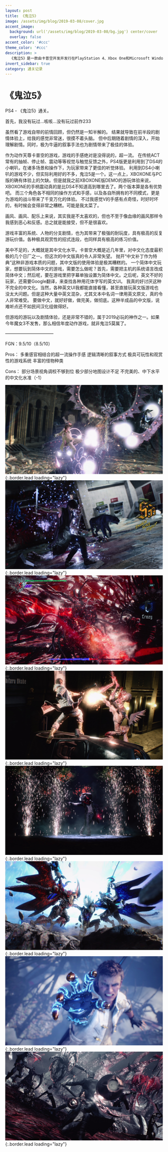```yaml
---
layout: post
title: 《鬼泣5》
image: /assets/img/blog/2019-03-08/cover.jpg
accent_image: 
  background: url('/assets/img/blog/2019-03-08/bg.jpg') center/cover
  overlay: false
accent_color: '#ccc'
theme_color: '#ccc'
description: >
  《鬼泣5》是一款由卡普空开发并发行在PlayStation 4、Xbox One和Microsoft Windows的动作冒险游戏。本作是《鬼泣系列》时隔10年公布的正统第五代，也是继2013年的《DmC：鬼泣》后的最新作，还是系列继《鬼泣2》之后再次支持中文内容，包括繁简中文。
invert_sidebar: true
category: 通关记录
---
```


# 《鬼泣5》

PS4 - 《鬼泣5》通关。

首先，我没有玩过…咳咳…没有玩过前作233

虽然看了游戏自带的前情回顾，但仍然是一知半解的。
结果就导致在前半段的剧情体验上，给我的感觉非常迷，很摸不着头脑。
但中后期随着剧情的深入，开始理解剧情。同时，极为牛逼的叙事手法也为剧情带来了极佳的体验。

作为动作天尊卡普空的游戏，游戏的手感绝对是没得说的，超一流。
在传统ACT常有的抽帧、停止帧、震动等等视觉与触觉反馈之外，PS4版更是利用到了DS4的小喇叭，在诸多场景和操作下，为玩家带来了更佳的听觉体验。
利用到DS4小喇叭的游戏不少，但实际利用好的不多，鬼泣5是一个。这一点上，XBOXONE与PC版的确有体验上的欠缺。但是就我之前XBOXONE版DEMO的游玩体验来说，XBOXONE的手柄震动真的是比DS4不知道高到哪里去了。两个版本算是各有优势吧。
而三个角色各不相同的操作方式和手感，以及各自所拥有的不同模式，更是为游戏的战斗带来了千变万化的体验。
不过我感觉V的手感有点奇怪，时好时坏的，有时候会变得非常之糟糕。可能是我太菜了。

画风、画风、配乐上来说，其实我是不太喜欢的，但也不至于像血缘的画风那样令我感到恶心和反感。总之就是能接受，但不是很喜欢。

游戏丰富的系统、人物的分支剧情，也为其带来了极强的耐玩度，具有极高的反复游玩价值。各种极具观赏性的招式连段，也同样具有极高的练习价值。

美中不足的，大概就是其中文化水平。卡普空大概是近几年里，对中文化态度最积极的几个日厂之一。但这次的中文版真的令人非常失望。
抛开“中文补丁作为特典”这种非游戏本质的问题，其中文版的使用体验是极其糟糕的。
一个简体中文玩家，想要玩到简体中文的游戏，需要怎么做呢？首先，需要把主机的系统语言改成简体中文；然后呢，要在游戏里把字幕单独设置为简体中文。之后呢，英文不好的玩家，还需要Google翻译，来查找各种用花体字写的英文UI。
我真的好讨厌这种不完全的中文化。当然，各种英文UI我都能直接看懂，甚至直接玩英文版游戏也没太大问题。但是这种大量中英文混杂，尤其文本中名词一律用英文原文，真的令人非常难受。
要做中文，就好好做，做完美，做彻底。这种半成品的中文版，说难听点还不如民间汉化组做得好。

但游戏的游玩以及剧情体验，还是非常不错的，属于2019必玩的神作之一。如果今年魔女3不发售，那么相信年度动作游戏，就非鬼泣5莫属了。

———————————

FGN：9.5/10（8.5/10）

Pros：
多重感官相结合的超一流操作手感
逻辑清晰的叙事方式
极具可玩性和观赏性的游戏系统
丰富的怪物种类

Cons：
部分场景视角调校不够到位
极少部分地图设计不足
不完美的、中下水平的中文化水准（-1）

![](/assets/img/blog/2019-03-08/1.jpg){:.border.lead loading="lazy"}
![](/assets/img/blog/2019-03-08/2.jpg){:.border.lead loading="lazy"}
![](/assets/img/blog/2019-03-08/3.jpg){:.border.lead loading="lazy"}
![](/assets/img/blog/2019-03-08/4.jpg){:.border.lead loading="lazy"}
![](/assets/img/blog/2019-03-08/5.jpg){:.border.lead loading="lazy"}
![](/assets/img/blog/2019-03-08/6.jpg){:.border.lead loading="lazy"}
![](/assets/img/blog/2019-03-08/7.jpg){:.border.lead loading="lazy"}
![](/assets/img/blog/2019-03-08/8.jpg){:.border.lead loading="lazy"}

